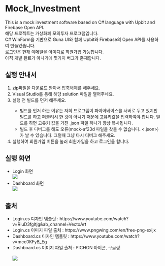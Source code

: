 <h1> Mock_Investment </h1>
<p>
  This is a mock investment software based on C# language with Upbit and Firebase Open API. <br />
  해당 프로젝트는 가상화폐 모의투자 프로그램입니다. <br />
  C# WinForm을 기반으로 Guna UI와 함께 Upbit와 Firebase의 Open API를 사용하여 만들었습니다. <br />
  로그인은 현재 이메일을 아이디로 회원가입 가능합니다. <br />
  아직 개발 완료가 아니기에 몇가지 버그가 존재합니다. <br />
</p>
<h2> 실행 안내서 </h2>
<p>
  <ol>
    <li>zip파일을 다운로드 받아서 압축해제를 해주세요. </li>
    <li>Visual Studio를 통해 해당 solution 파일을 열어주세요. </li>
    <li>실행 전 빌드를 먼저 해주세요.</li>
    <ul>
      <li>빌드를 먼저 하는 이유는 저희 프로그램이 파이어베이스를 서버로 두고 있지만 빌드를 하고 퍼블리시 한 것이 아니기 때문에 고유키값을 입력하여야 합니다. 빌드를 하면 고유키 값을 가진 .json 파일 하나가 항상 복사됩니다.</li>
          <li>빌드 후 디버그를 해도 오류(mock-af23d 파일을 찾을 수 없습니다. <.json>)가 날 수 있습니다. 그럴때 그냥 다시 디버그 해주세요.</li>
    </ul>
    <li>실행하여 회원가입 버튼을 눌러 회원가입을 하고 로그인을 합니다.</li>
  </ol>
</p>
<h2> 실행 화면 </h2>
<ul>
  <li>Login 화면 <br/>
    <img src="https://user-images.githubusercontent.com/83345831/173190715-f340f785-f3b4-4431-9fde-40e29866d130.png" />
  </li>
  <li>Dashboard 화면 <br/>
    <img src="https://user-images.githubusercontent.com/83345831/173190899-b7313ff1-6340-4eab-82c8-a17919a7c205.png" />
  </li>
</ul>
<h2> 출처 </h2>
<p>
  <ul>
    <li>Login.cs 디자인 템플릿 : https://www.youtube.com/watch?v=RiuD3fgItjg&ab_channel=VectoArt</li>
    <li>Login.cs 이미지 파일 출처 : https://www.pngwing.com/en/free-png-sxijx</li>
    <li>Dashboard.cs 디자인 템플릿 : https://www.youtube.com/watch?v=mcc0KFyB_Eg</li>
    <li>Dashboard.cs 이미지 파일 출처 : PICHON 아이콘, 구글링 <br /> <br />
      <img src="https://user-images.githubusercontent.com/83345831/173190935-8f63d93c-bda5-41e1-b93c-ceb2b3253b1c.png" />
    </li>
  </ul>
</p>

